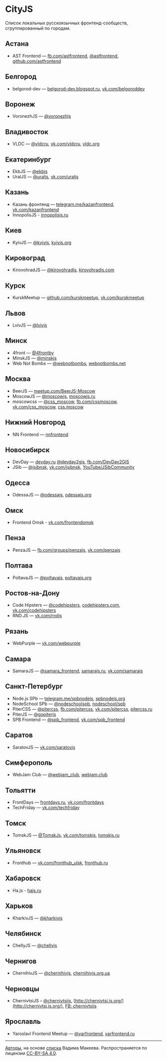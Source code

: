 # CityJS

Список локальных русскоязычных фронтенд-сообществ, сгруппированный по городам.

## Астана

- AST Frontend — [fb.com/astfrontend](https://www.facebook.com/astfrontend/), [@astfrontend](https://twitter.com/astfrontend), [github.com/astfrontend](https://github.com/astfrontend)

## Белгород

- belgorod-dev — [belgorod-dev.blogspot.ru](http://belgorod-dev.blogspot.ru/), [vk.com/belgoroddev](https://vk.com/belgoroddev)

## Воронеж

- VoronezhJS — [@voronezhjs](https://twitter.com/voronezhjs)

## Владивосток

- VLDC — [@vldcru](https://twitter.com/vldcru), [vk.com/vldcru](https://vk.com/vldcru), [vldc.org](http://vldc.org)

## Екатеринбург

- EkbJS — [@ekbjs](https://twitter.com/ekbjs)
- UralJS — [@uraljs](https://twitter.com/uraljs), [vk.com/uraljs](https://vk.com/uraljs)

## Казань

- Казань фронтенд — [telegram.me/kazanfrontend](https://telegram.me/kazanfrontend), [vk.com/kazanfrontend](https://vk.com/kazanfrontend)
- InnopolisJS - [innopolisjs.ru](http://innopolisjs.ru/)

## Киев

- KyivJS — [@kyivjs](https://twitter.com/kyivjs), [kyivjs.org](http://kyivjs.org)

## Кировоград

- KirovohradJS — [@kirovohradjs](https://twitter.com/kirovohradjs), [kirovohradjs.com](http://kirovohradjs.com)

## Курск

- KurskMeetup — [github.com/kurskmeetup](https://github.com/kurskmeetup/meetups), [vk.com/kurskmeetup](https://vk.com/kurskmeetup)

## Львов

- LvivJS — [@lvivjs](https://twitter.com/lvivjs)

## Минск

- 4front — [@4frontby](https://twitter.com/4frontby)
- MinskJS — [@minskjs](https://twitter.com/MinskJS)
- Web Not Bombs — [@webnotbombs](https://twitter.com/webnotbombs), [webnotbombs.net](http://webnotbombs.net)

## Москва

- BeerJS — [meetup.com/BeerJS-Moscow](http://www.meetup.com/BeerJS-Moscow/)
- MoscowJS — [@moscowjs](https://twitter.com/moscowjs), [moscowjs.ru](http://moscowjs.ru)
- moscowcss — [@css_moscow](https://twitter.com/css_moscow), [fb.com/cssmoscow](https://www.facebook.com/cssmoscow), [vk.com/css_moscow](https://vk.com/css_moscow), [css.moscow](http://css.moscow)

## Нижний Новгород

- NN Frontend — [nnfrontend](https://github.com/nnfrontend)

## Новосибирск

- DevDay — [devday.ru](https://devday.ru/) [@devday2gis](https://twitter.com/devday2gis), [fb.com/DevDay2GIS](https://www.facebook.com/DevDay2GIS)
- JSib — [@jsibnsk](https://twitter.com/jsibnsk), [vk.com/jsibnsk](https://vk.com/jsibnsk), [YouTube/JSibCommunity](https://www.youtube.com/JSibCommunity)

## Одесса

- OdessaJS — [@odessajs](https://twitter.com/odessajs), [odessajs.org](https://odessajs.org)

## Омск

- Frontend Omsk - [vk.com/frontendomsk](https://vk.com/frontendomsk)

## Пенза

- PenzaJS — [fb.com/groups/penzajs](https://www.facebook.com/groups/penzajs), [vk.com/penzajs](https://vk.com/penzajs)

## Полтава

- PoltavaJS — [@poltavajs](https://twitter.com/poltavajs), [poltavajs.org](http://poltavajs.org/)

## Ростов-на-Дону

- Code Hipsters — [@codehipsters](https://twitter.com/codehipsters), [codehipsters.com](http://codehipsters.com/), [vk.com/codehipsters](http://vk.com/codehipsters)
- RND.JS — [vk.com/rndjs](https://vk.com/rndjs)

## Рязань

- WebPurple — [vk.com/webpurple](https://vk.com/webpurple)

## Самара

- SamaraJS — [@samara_frontend](https://twitter.com/samara_frontend), [samarajs.ru](http://samarajs.ru/), [vk.com/samarajs](http://vk.com/samarajs)

## Санкт-Петербург

- Node.js SPb — [telegram.me/spbnodejs](https://telegram.me/spbnodejs), [spbnodejs.org](http://spbnodejs.org)
- NodeSchool SPb — [@nodeschoolspb](https://twitter.com/nodeschoolspb), [nodeschool/spb](https://github.com/nodeschool/spb)
- PiterCSS — [@pitercss](https://twitter.com/pitercss), [fb.com/pitercss](https://www.facebook.com/pitercss/), [vk.com/pitercss](https://vk.com/pitercss), [pitercss.ru](http://pitercss.ru)
- PiterJS — [@gopiterjs](https://twitter.com/gopiterjs)
- SPB Frontend — [@spb_frontend](https://twitter.com/spb_frontend), [vk.com/spb_frontend](https://vk.com/spb_frontend)


## Саратов

- SaratovJS — [vk.com/saratovjs](https://vk.com/saratovjs)

## Симферополь

- WebJam Club — [@webjam_club](https://twitter.com/webjam_club), [webjam.club](http://webjam.club)

## Тольятти

- FrontDays — [frontdays.ru](http://frontdays.ru/), [vk.com/frontdays](https://vk.com/frontdays)
- TechFriday — [vk.com/techfriday](https://vk.com/techfriday)
 
## Томск

- TomskJS — [@TomskJs](https://twitter.com/TomskJs), [vk.com/tomskjs](https://vk.com/tomskjs), [tomskjs.ru](http://tomskjs.ru)

## Ульяновск

- Fronthub — [vk.com/fronthub_ulsk](https://vk.com/fronthub_ulsk), [fronthub.ru](http://fronthub.ru/)

## Хабаровск

- Ha.js - [hajs.ru](http://hajs.ru/)

## Харьков

- KharkivJS — [@kharkivjs](https://twitter.com/kharkivjs)

## Челябинск

- ChellyJS — [@chellyjs](https://twitter.com/chellyjs)

## Чернигов

- ChernihivJS — [@chernihivjs](https://twitter.com/chernihivjs), [chernihivjs.org.ua](https://chernihivjs.org.ua/)

## Черновцы

- ChernivtsiJS – [@chernivtsijs](https://twitter.com/chernivtsijs), [http://chernivtsi.js.org/](http://chernivtsi.js.org/), [FB: chernivtsijs](https://www.facebook.com/chernivtsijs/)

## Ярославль

- Yaroslavl Frontend Meetup — [@yarfrontend](https://twitter.com/yarfrontend), [yarfrontend.ru](http://yarfrontend.ru)

---
[Авторы](https://github.com/web-standards-ru/cityjs-list/graphs/contributors), на основе [списка](https://twitter.com/jsunderhood/status/634710531581083648) Вадима Макеева. Распространяется по лицензии [CC-BY-SA 4.0](https://creativecommons.org/licenses/by-sa/4.0/deed.ru).
